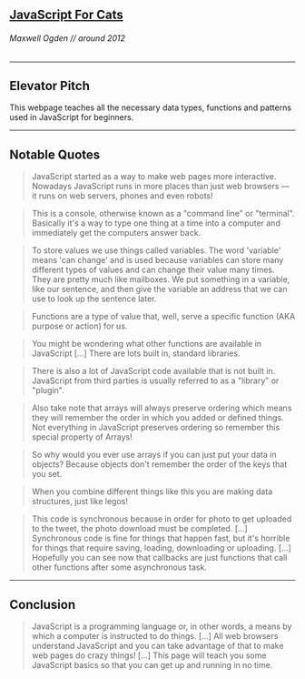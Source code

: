 ## [JavaScript For Cats](http://jsforcats.com/)
###### Maxwell Ogden // around 2012
---

Elevator Pitch
------
This webpage teaches all the necessary data types, functions and patterns used in JavaScript for beginners.

------

Notable Quotes
------
> JavaScript started as a way to make web pages more interactive. Nowadays JavaScript runs in more places than just web browsers — it runs on web servers, phones and even robots!

> This is a console, otherwise known as a "command line" or "terminal". Basically it's a way to type one thing at a time into a computer and immediately get the computers answer back. 

> To store values we use things called variables. The word 'variable' means 'can change' and is used because variables can store many different types of values and can change their value many times. They are pretty much like mailboxes. We put something in a variable, like our sentence, and then give the variable an address that we can use to look up the sentence later.

> Functions are a type of value that, well, serve a specific function (AKA purpose or action) for us.

> You might be wondering what other functions are available in JavaScript [...] There are lots built in, standard libraries.

> There is also a lot of JavaScript code available that is not built in. JavaScript from third parties is usually referred to as a "library" or "plugin". 

> Also take note that arrays will always preserve ordering which means they will remember the order in which you added or defined things. Not everything in JavaScript preserves ordering so remember this special property of Arrays!

> So why would you ever use arrays if you can just put your data in objects? Because objects don't remember the order of the keys that you set.

> When you combine different things like this you are making data structures, just like legos!

> This code is synchronous because in order for photo to get uploaded to the tweet, the photo download must be completed. [...] Synchronous code is fine for things that happen fast, but it's horrible for things that require saving, loading, downloading or uploading. [...] Hopefully you can see now that callbacks are just functions that call other functions after some asynchronous task.



------

Conclusion
------
> JavaScript is a programming language or, in other words, a means by which a computer is instructed to do things. [...] All web browsers understand JavaScript and you can take advantage of that to make web pages do crazy things! [...] This page will teach you some JavaScript basics so that you can get up and running in no time.
